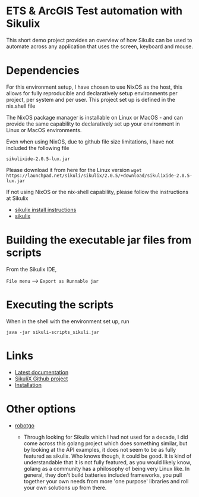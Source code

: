 # ETS & ArcGIS Test automation with Sikulix

This short demo project provides an overview of how Sikulix can be used to automate across any application that uses the screen, keyboard and mouse.

# Dependencies

For this environment setup, I have chosen to use NixOS as the host, this allows for fully reproducible and declaratively setup environments per project, per system and per user. This project set up is defined in the nix.shell file

The NixOS package manager is installable on Linux or MacOS - and can provide the same capability to declaratively set up your environment in Linux or MacOS environments.

Even when using NixOS, due to github file size limitations, I have not included the following file

`sikulixide-2.0.5-lux.jar`

Please download it from here for the Linux version
`wget https://launchpad.net/sikuli/sikulix/2.0.5/+download/sikulixide-2.0.5-lux.jar`

If not using NixOS or the nix-shell capability, please follow the instructions at Sikulix

- [sikulix install instructions](https://sikulix.github.io/docs/start/installation)
- [sikulix](https://github.com/RaiMan/SikuliX1/wiki/About-actual-release-version)

# Building the executable jar files from scripts

From the Sikulix IDE,

`File menu` --> `Export as Runnable jar`

# Executing the scripts

When in the shell with the environment set up, run

`java -jar sikuli-scripts_sikuli.jar`

# Links

- [Latest documentation](https://sikulix.github.io/)
- [SikuliX Github project](https://github.com/RaiMan/SikuliX1)
- [Installation](https://sikulix.github.io/docs/start/installation)

# Other options

- [robotgo](https://github.com/go-vgo/robotgo)

    - Through looking for Sikulix which I had not used for a decade, I did come across this golang project which does something similar, but by looking at the API examples, it does not seem to be as fully featured as sikulix. Who knows though, it could be good. It is kind of understandable that it is not fully featured, as you would likely know, golang as a community has a philosophy of being very Linux like. In general, they don't build batteries included frameworks, you pull together your own needs from more 'one purpose' libraries and roll your own solutions up from there.
